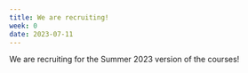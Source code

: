 ```yaml
---
title: We are recruiting!
week: 0
date: 2023-07-11
---
```


We are recruiting for the Summer 2023 version of the courses!
